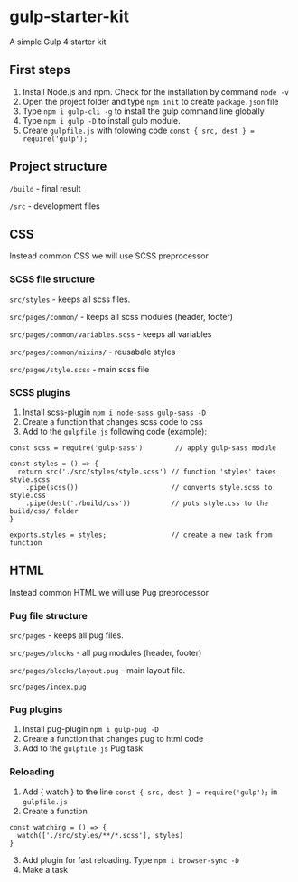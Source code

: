 # gulp-starter-kit
A simple Gulp 4 starter kit 

## First steps
1. Install Node.js and npm. Check for the installation by command `node -v` 
2. Open the project folder and type `npm init` to create `package.json` file
3. Type `npm i gulp-cli -g` to install the gulp command line globally
4. Type `npm i gulp -D` to install gulp module.
5. Create `gulpfile.js` with folowing code `const { src, dest } = require('gulp');`

## Project structure
`/build` - final result

`/src` - development files

## CSS
Instead common CSS we will use SCSS preprocessor

### SCSS file structure 

`src/styles` - keeps all scss files.

`src/pages/common/` - keeps all scss modules (header, footer)

`src/pages/common/variables.scss` - keeps all variables 

`src/pages/common/mixins/` - reusabale styles

`src/pages/style.scss` - main scss file

### SCSS plugins 
1. Install scss-plugin `npm i node-sass gulp-sass -D`
2. Create a function that changes scss code to css  
3. Add to the `gulpfile.js` following  code (example):
```
const scss = require('gulp-sass')        // apply gulp-sass module

const styles = () => {                  
  return src('./src/styles/style.scss') // function 'styles' takes style.scss
    .pipe(scss())                       // converts style.scss to style.css
    .pipe(dest('./build/css'))          // puts style.css to the build/css/ folder
}

exports.styles = styles;                // create a new task from function
```

## HTML 
Instead common HTML we will use Pug preprocessor

### Pug file structure 

`src/pages` - keeps all pug files.

`src/pages/blocks` - all pug modules (header, footer)

`src/pages/blocks/layout.pug` -  main layout file.

`src/pages/index.pug` 

### Pug plugins 
1. Install pug-plugin `npm i gulp-pug -D`
2. Create a function that changes pug to html code 
3. Add to the `gulpfile.js` Pug task

### Reloading
1. Add { watch } to the line `const { src, dest } = require('gulp');` in `gulpfile.js` 
2. Create a function
```
const watching = () => {
  watch(['./src/styles/**/*.scss'], styles)
}
```
3. Add plugin for fast reloading. Type `npm i browser-sync -D`
4. Make a task 

